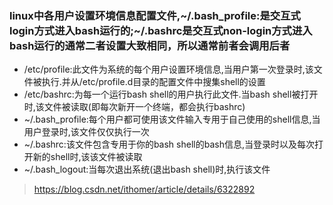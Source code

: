### linux中各用户设置环境信息配置文件,~/.bash_profile:是交互式login方式进入bash运行的;~/.bashrc是交互式non-login方式进入bash运行的通常二者设置大致相同，所以通常前者会调用后者

* /etc/profile:此文件为系统的每个用户设置环境信息,当用户第一次登录时,该文件被执行.并从/etc/profile.d目录的配置文件中搜集shell的设置
* /etc/bashrc:为每一个运行bash shell的用户执行此文件.当bash shell被打开时,该文件被读取(即每次新开一个终端，都会执行bashrc)
* ~/.bash_profile:每个用户都可使用该文件输入专用于自己使用的shell信息,当用户登录时,该文件仅仅执行一次
* ~/.bashrc:该文件包含专用于你的bash shell的bash信息,当登录时以及每次打开新的shell时,该该文件被读取
* ~/.bash_logout:当每次退出系统(退出bash shell)时,执行该文件

> https://blog.csdn.net/ithomer/article/details/6322892

